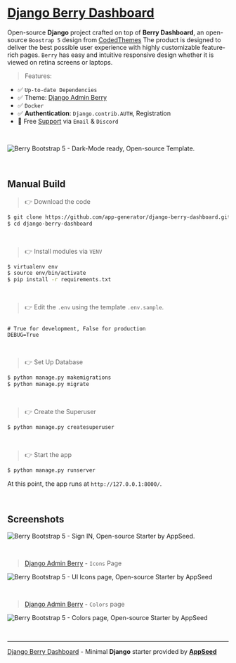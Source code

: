 # [Django Berry Dashboard](https://blog.appseed.us/django-berry-bootstrap-5-free/)

Open-source **Django** project crafted on top of **Berry Dashboard**, an open-source `Boostrap 5` design from [CodedThemes](https://codedthemes.com/?ref=appseed)
The product is designed to deliver the best possible user experience with highly customizable feature-rich pages. `Berry` has easy and intuitive responsive design whether it is viewed on retina screens or laptops.

> Features: 

- ✅ `Up-to-date Dependencies`
- ✅ Theme: [Django Admin Berry](https://github.com/app-generator/django-admin-berry)
- ✅ `Docker`
- ✅ **Authentication**: `Django.contrib.AUTH`, Registration
- 🚀 Free [Support](https://appseed.us/support/) via `Email` & `Discord` 

<br />

![Berry Bootstrap 5 - Dark-Mode ready, Open-source Template.](https://user-images.githubusercontent.com/51070104/207091062-e805b36c-663a-4a01-acb8-9c55ab914f4f.jpg)

<br />

## Manual Build 

> 👉 Download the code  

```bash
$ git clone https://github.com/app-generator/django-berry-dashboard.git
$ cd django-berry-dashboard
```

<br />

> 👉 Install modules via `VENV`  

```bash
$ virtualenv env
$ source env/bin/activate
$ pip install -r requirements.txt
```

<br />

> 👉 Edit the `.env` using the template `.env.sample`. 

```env

# True for development, False for production
DEBUG=True

```

<br />

> 👉 Set Up Database

```bash
$ python manage.py makemigrations
$ python manage.py migrate
```

<br />

> 👉 Create the Superuser

```bash
$ python manage.py createsuperuser
```

<br />

> 👉 Start the app

```bash
$ python manage.py runserver
```

At this point, the app runs at `http://127.0.0.1:8000/`. 

<br />

## Screenshots

![Berry Bootstrap 5 - Sign IN, Open-source Starter by AppSeed.](https://user-images.githubusercontent.com/51070104/207091198-2753246e-3d65-4aac-96de-0598a9a94788.jpg)

<br />

> [Django Admin Berry](https://github.com/app-generator/django-admin-berry) - `Icons` Page

![Berry Bootstrap 5 - UI Icons page, Open-source Starter by AppSeed](https://user-images.githubusercontent.com/51070104/207091655-d5005e08-7ea0-4367-ab3a-2cd16934d2fd.jpg)

<br />

> [Django Admin Berry](https://github.com/app-generator/django-admin-berry) - `Colors` page

![Berry Bootstrap 5 - Colors page, Open-source Starter by AppSeed](https://user-images.githubusercontent.com/51070104/207091441-942be542-2794-4bdb-a51d-85c75b5bc692.jpg)

<br />

---
[Django Berry Dashboard](https://blog.appseed.us/django-berry-bootstrap-5-free/) - Minimal **Django** starter provided by **[AppSeed](https://appseed.us/)**
